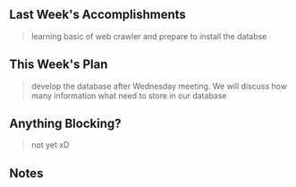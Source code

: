 ## Last Week's Accomplishments

> learning basic of web crawler and prepare to install the databse

## This Week's Plan

> develop the database after Wednesday meeting. We will discuss how many information what need to store in our database

## Anything Blocking?

> not yet xD

## Notes

